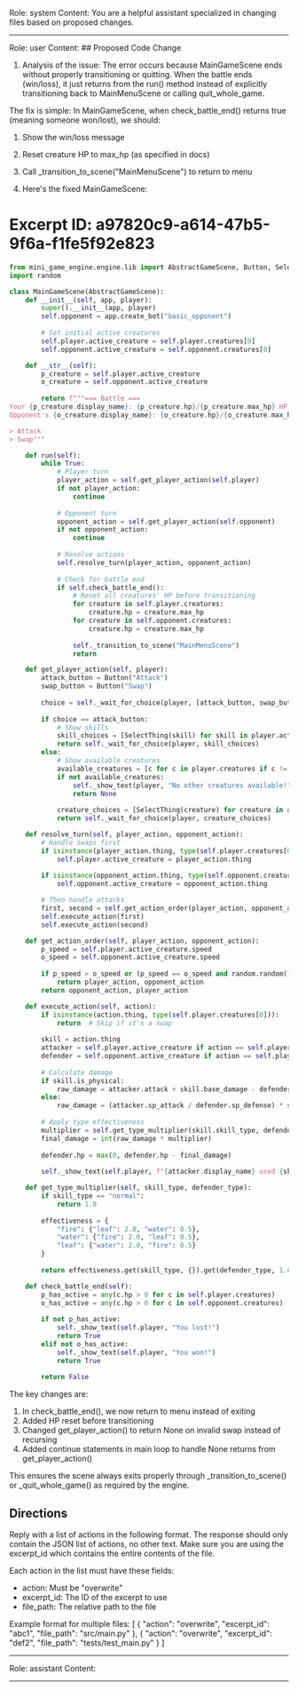 Role: system
Content: You are a helpful assistant specialized in changing files based on proposed changes.
__________________
Role: user
Content: ## Proposed Code Change
1. Analysis of the issue:
The error occurs because MainGameScene ends without properly transitioning or quitting. When the battle ends (win/loss), it just returns from the run() method instead of explicitly transitioning back to MainMenuScene or calling quit_whole_game.

The fix is simple: In MainGameScene, when check_battle_end() returns true (meaning someone won/lost), we should:
1. Show the win/loss message
2. Reset creature HP to max_hp (as specified in docs)
3. Call _transition_to_scene("MainMenuScene") to return to menu

2. Here's the fixed MainGameScene:

# Excerpt ID: a97820c9-a614-47b5-9f6a-f1fe5f92e823
```python main_game/scenes/main_game_scene.py
from mini_game_engine.engine.lib import AbstractGameScene, Button, SelectThing
import random

class MainGameScene(AbstractGameScene):
    def __init__(self, app, player):
        super().__init__(app, player)
        self.opponent = app.create_bot("basic_opponent")
        
        # Set initial active creatures
        self.player.active_creature = self.player.creatures[0]
        self.opponent.active_creature = self.opponent.creatures[0]

    def __str__(self):
        p_creature = self.player.active_creature
        o_creature = self.opponent.active_creature
        
        return f"""=== Battle ===
Your {p_creature.display_name}: {p_creature.hp}/{p_creature.max_hp} HP
Opponent's {o_creature.display_name}: {o_creature.hp}/{o_creature.max_hp} HP

> Attack
> Swap"""

    def run(self):
        while True:
            # Player turn
            player_action = self.get_player_action(self.player)
            if not player_action:
                continue
                
            # Opponent turn
            opponent_action = self.get_player_action(self.opponent)
            if not opponent_action:
                continue
                
            # Resolve actions
            self.resolve_turn(player_action, opponent_action)
            
            # Check for battle end
            if self.check_battle_end():
                # Reset all creatures' HP before transitioning
                for creature in self.player.creatures:
                    creature.hp = creature.max_hp
                for creature in self.opponent.creatures:
                    creature.hp = creature.max_hp
                    
                self._transition_to_scene("MainMenuScene")
                return

    def get_player_action(self, player):
        attack_button = Button("Attack")
        swap_button = Button("Swap")
        
        choice = self._wait_for_choice(player, [attack_button, swap_button])
        
        if choice == attack_button:
            # Show skills
            skill_choices = [SelectThing(skill) for skill in player.active_creature.skills]
            return self._wait_for_choice(player, skill_choices)
        else:
            # Show available creatures
            available_creatures = [c for c in player.creatures if c != player.active_creature and c.hp > 0]
            if not available_creatures:
                self._show_text(player, "No other creatures available!")
                return None
                
            creature_choices = [SelectThing(creature) for creature in available_creatures]
            return self._wait_for_choice(player, creature_choices)

    def resolve_turn(self, player_action, opponent_action):
        # Handle swaps first
        if isinstance(player_action.thing, type(self.player.creatures[0])):
            self.player.active_creature = player_action.thing
            
        if isinstance(opponent_action.thing, type(self.opponent.creatures[0])):
            self.opponent.active_creature = opponent_action.thing

        # Then handle attacks
        first, second = self.get_action_order(player_action, opponent_action)
        self.execute_action(first)
        self.execute_action(second)

    def get_action_order(self, player_action, opponent_action):
        p_speed = self.player.active_creature.speed
        o_speed = self.opponent.active_creature.speed
        
        if p_speed > o_speed or (p_speed == o_speed and random.random() < 0.5):
            return player_action, opponent_action
        return opponent_action, player_action

    def execute_action(self, action):
        if isinstance(action.thing, type(self.player.creatures[0])):
            return  # Skip if it's a swap
            
        skill = action.thing
        attacker = self.player.active_creature if action == self.player else self.opponent.active_creature
        defender = self.opponent.active_creature if action == self.player else self.player.active_creature
        
        # Calculate damage
        if skill.is_physical:
            raw_damage = attacker.attack + skill.base_damage - defender.defense
        else:
            raw_damage = (attacker.sp_attack / defender.sp_defense) * skill.base_damage
            
        # Apply type effectiveness
        multiplier = self.get_type_multiplier(skill.skill_type, defender.creature_type)
        final_damage = int(raw_damage * multiplier)
        
        defender.hp = max(0, defender.hp - final_damage)
        
        self._show_text(self.player, f"{attacker.display_name} used {skill.display_name} for {final_damage} damage!")

    def get_type_multiplier(self, skill_type, defender_type):
        if skill_type == "normal":
            return 1.0
            
        effectiveness = {
            "fire": {"leaf": 2.0, "water": 0.5},
            "water": {"fire": 2.0, "leaf": 0.5},
            "leaf": {"water": 2.0, "fire": 0.5}
        }
        
        return effectiveness.get(skill_type, {}).get(defender_type, 1.0)

    def check_battle_end(self):
        p_has_active = any(c.hp > 0 for c in self.player.creatures)
        o_has_active = any(c.hp > 0 for c in self.opponent.creatures)
        
        if not p_has_active:
            self._show_text(self.player, "You lost!")
            return True
        elif not o_has_active:
            self._show_text(self.player, "You won!")
            return True
            
        return False
```

The key changes are:
1. In check_battle_end(), we now return to menu instead of exiting
2. Added HP reset before transitioning
3. Changed get_player_action() to return None on invalid swap instead of recursing
4. Added continue statements in main loop to handle None returns from get_player_action()

This ensures the scene always exits properly through _transition_to_scene() or _quit_whole_game() as required by the engine.

## Directions
Reply with a list of actions in the following format. The response should only contain the JSON list of actions, no other text.
Make sure you are using the excerpt_id which contains the entire contents of the file.

Each action in the list must have these fields:
- action: Must be "overwrite"
- excerpt_id: The ID of the excerpt to use
- file_path: The relative path to the file

Example format for multiple files:
[
    {
        "action": "overwrite",
        "excerpt_id": "abc1",
        "file_path": "src/main.py"
    },
    {
        "action": "overwrite",
        "excerpt_id": "def2",
        "file_path": "tests/test_main.py"
    }
]
__________________
Role: assistant
Content: 
__________________
